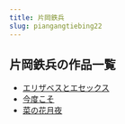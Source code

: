 ```yaml
---
title: 片岡鉄兵
slug: piangangtiebing22
---
```


## 片岡鉄兵の作品一覧

- [エリザベスとエセックス](erizabesutoeset-73e)
- [今度こそ](jindukoso-608)
- [菜の花月夜](cainohuayueye-52b)
